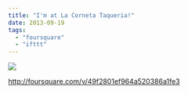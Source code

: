 ```yaml
---
title: "I'm at La Corneta Taqueria!"
date: 2013-09-19
tags: 
  - "foursquare"
  - "ifttt"
---
```


![](images/staticmap?center=37.75342035822613,-122.41832613945007&zoom=16&size=710x440&maptype=roadmap&sensor=false&markers=color:red%7C37.75342035822613,-122.41832613945007)  
  
http://foursquare.com/v/49f2801ef964a520386a1fe3
